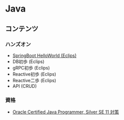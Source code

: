 # Java

## コンテンツ

### ハンズオン

- [SpringBoot HelloWorld (Eclips)](./springboot_helloworld.md)
- DB初歩 (Eclips)
- gRPC初歩 (Eclips)
- Reactive初歩 (Eclips)
- Reactive二歩 (Eclips)
- API (CRUD)

### 資格

- [Oracle Certified Java Programmer, Silver SE 11 対策](./ocjp_silver.md)
